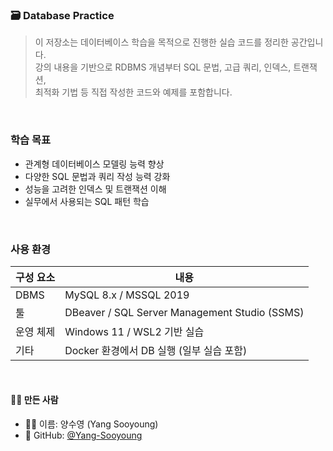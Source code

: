 ### 🗃️ Database Practice

> 이 저장소는 데이터베이스 학습을 목적으로 진행한 실습 코드를 정리한 공간입니다. \
> 강의 내용을 기반으로 RDBMS 개념부터 SQL 문법, 고급 쿼리, 인덱스, 트랜잭션,\
> 최적화 기법 등 직접 작성한 코드와 예제를 포함합니다.

<br/>

### 학습 목표

* 관계형 데이터베이스 모델링 능력 향상
* 다양한 SQL 문법과 쿼리 작성 능력 강화
* 성능을 고려한 인덱스 및 트랜잭션 이해
* 실무에서 사용되는 SQL 패턴 학습

<br/>

### 사용 환경

| 구성 요소 | 내용                                            |
| ----- | --------------------------------------------- |
| DBMS  | MySQL 8.x / MSSQL 2019                        |
| 툴     | DBeaver / SQL Server Management Studio (SSMS) |
| 운영 체제 | Windows 11 / WSL2 기반 실습                       |
| 기타    | Docker 환경에서 DB 실행 (일부 실습 포함)                  |

</br>

#### 🙋‍♀️ 만든 사람

- 👩‍💻 이름: 양수영 (Yang Sooyoung)
- 🔗 GitHub: [@Yang-Sooyoung](https://github.com/Yang-Sooyoung)

<br/>

